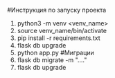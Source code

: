 #Инструкция по запуску проекта
1. python3 -m venv <venv_name>
2. source venv_name/bin/activate
3. pip install -r requirements.txt
4. flask db upgrade
5. python app.py
#Миграции
1. flask db migrate -m "...."
2. flask db upgrade